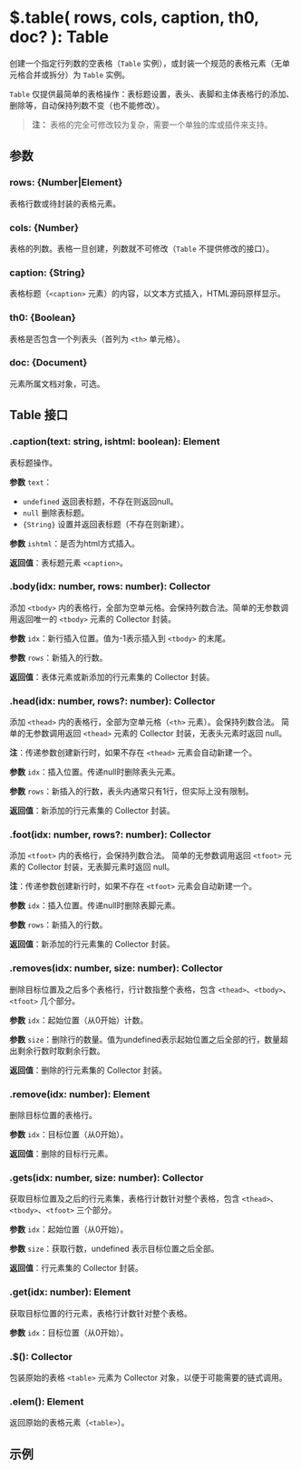 # $.table( rows, cols, caption, th0, doc? ): Table

创建一个指定行列数的空表格（`Table` 实例），或封装一个规范的表格元素（无单元格合并或拆分）为 `Table` 实例。

`Table` 仅提供最简单的表格操作：表标题设置，表头、表脚和主体表格行的添加、删除等，自动保持列数不变（也不能修改）。

> **注：**
> 表格的完全可修改较为复杂，需要一个单独的库或插件来支持。


## 参数

### rows: {Number|Element}

表格行数或待封装的表格元素。


### cols: {Number}

表格的列数。表格一旦创建，列数就不可修改（`Table` 不提供修改的接口）。


### caption: {String}

表格标题（`<caption>` 元素）的内容，以文本方式插入，HTML源码原样显示。


### th0: {Boolean}

表格是否包含一个列表头（首列为 `<th>` 单元格）。


### doc: {Document}

元素所属文档对象，可选。


## Table 接口

### .caption(text: string, ishtml: boolean): Element

表标题操作。

**参数** `text`：

- `undefined` 返回表标题，不存在则返回null。
- `null`      删除表标题。
- `{String}`  设置并返回表标题（不存在则新建）。

**参数** `ishtml`：是否为html方式插入。

**返回值**：表标题元素 `<caption>`。


### .body(idx: number, rows: number): Collector

添加 `<tbody>` 内的表格行，全部为空单元格。会保持列数合法。简单的无参数调用返回唯一的 `<tbody>` 元素的 Collector 封装。

**参数** `idx`：新行插入位置。值为-1表示插入到 `<tbody>` 的末尾。

**参数** `rows`：新插入的行数。

**返回值**：表体元素或新添加的行元素集的 Collector 封装。


### .head(idx: number, rows?: number): Collector

添加 `<thead>` 内的表格行，全部为空单元格（`<th>` 元素）。会保持列数合法。
简单的无参数调用返回 `<thead>` 元素的 Collector 封装，无表头元素时返回 null。

**注**：传递参数创建新行时，如果不存在 `<thead>` 元素会自动新建一个。

**参数** `idx`：插入位置。传递null时删除表头元素。

**参数** `rows`：新插入的行数，表头内通常只有1行，但实际上没有限制。

**返回值**：新添加的行元素集的 Collector 封装。


### .foot(idx: number, rows?: number): Collector

添加 `<tfoot>` 内的表格行，会保持列数合法。
简单的无参数调用返回 `<tfoot>` 元素的 Collector 封装，无表脚元素时返回 null。

**注**：传递参数创建新行时，如果不存在 `<tfoot>` 元素会自动新建一个。

**参数** `idx`：插入位置。传递null时删除表脚元素。

**参数** `rows`：新插入的行数。

**返回值**：新添加的行元素集的 Collector 封装。


### .removes(idx: number, size: number): Collector

删除目标位置及之后多个表格行，行计数指整个表格，包含 `<thead>`、`<tbody>`、`<tfoot>` 几个部分。

**参数** `idx`：起始位置（从0开始）计数。

**参数** `size`：删除行的数量。值为undefined表示起始位置之后全部的行，数量超出剩余行数时取剩余行数。

**返回值**：删除的行元素集的 Collector 封装。


### .remove(idx: number): Element

删除目标位置的表格行。

**参数** `idx`：目标位置（从0开始）。

**返回值**：删除的目标行元素。


### .gets(idx: number, size: number): Collector

获取目标位置及之后的行元素集，表格行计数针对整个表格，包含 `<thead>`、`<tbody>`、`<tfoot>` 三个部分。

**参数** `idx`：起始位置（从0开始）。

**参数** `size`：获取行数，undefined 表示目标位置之后全部。

**返回值**：行元素集的 Collector 封装。


### .get(idx: number): Element

获取目标位置的行元素，表格行计数针对整个表格。

**参数** `idx`：目标位置（从0开始）。


### .$(): Collector

包装原始的表格 `<table>` 元素为 Collector 对象，以便于可能需要的链式调用。


### .elem(): Element

返回原始的表格元素（`<table>`）。


## 示例
